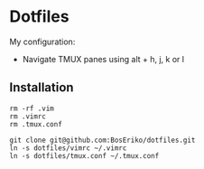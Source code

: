 # Dotfiles

My configuration:

- Navigate TMUX panes using alt + h, j, k or l

## Installation

    rm -rf .vim
    rm .vimrc
    rm .tmux.conf

    git clone git@github.com:BosEriko/dotfiles.git
    ln -s dotfiles/vimrc ~/.vimrc
    ln -s dotfiles/tmux.conf ~/.tmux.conf
